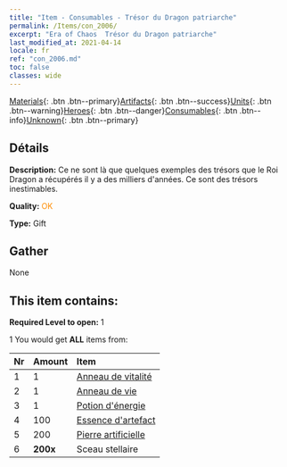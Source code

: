 ```yaml
---
title: "Item - Consumables - Trésor du Dragon patriarche"
permalink: /Items/con_2006/
excerpt: "Era of Chaos  Trésor du Dragon patriarche"
last_modified_at: 2021-04-14
locale: fr
ref: "con_2006.md"
toc: false
classes: wide
---
```

 [Materials](/fr/Items/){: .btn .btn--primary}[Artifacts](/fr/Items/Artifacts/){: .btn .btn--success}[Units](/fr/Items/Units/){: .btn .btn--warning}[Heroes](/fr/Items/Heroes/){: .btn .btn--danger}[Consumables](/fr/Items/Consumables/){: .btn .btn--info}[Unknown](/fr/Items/Unknown/){: .btn .btn--primary}

## Détails
 **Description:** Ce ne sont là que quelques exemples des trésors que le Roi Dragon a récupérés il y a des milliers d'années. Ce sont des trésors inestimables.

 **Quality:** <span style="color: #FF8C00">OK</span>

 **Type:** Gift

## Gather

  None

## This item contains:

 **Required Level to open:** 1

 1 You would get **ALL** items  from:

  | Nr | Amount |     Item    |
  |:---|:-------|:------------|
  | 1 | 1 | [Anneau de vitalité](/fr/Items/art_106/) | 
  | 2 | 1 | [Anneau de vie](/fr/Items/art_107/) | 
  | 3 | 1 | [Potion d'énergie](/fr/Items/art_108/) | 
  | 4 | 100 | [Essence d'artefact](/fr/Items/con_761/) | 
  | 5 | 200 | [Pierre artificielle](/fr/Items/art_188/) | 
  | 6 |  **200x** | Sceau stellaire |  | 
